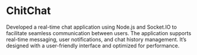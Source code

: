 # ChitChat
Developed a real-time chat application using Node.js and Socket.IO to facilitate seamless communication between users. The application supports real-time messaging, user notifications, and chat history management. It’s designed with a user-friendly interface and optimized for performance.
